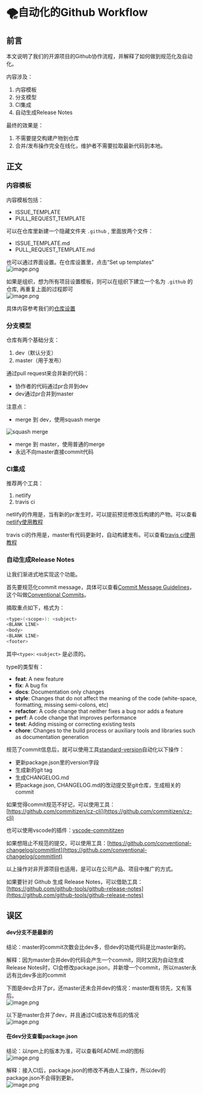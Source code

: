 # 🌪自动化的Github Workflow

## 前言
本文说明了我们的开源项目的Github协作流程，并解释了如何做到规范化及自动化。

内容涉及：

1. 内容模板
1. 分支模型
1. CI集成
1. 自动生成Release Notes

最终的效果是：

1. 不需要提交构建产物到仓库
1. 合并/发布操作完全在线化，维护者不需要拉取最新代码到本地。

## 正文
### 内容模板
内容模板包括：

- ISSUE_TEMPLATE
- PULL_REQUEST_TEMPLATE

可以在仓库里新建一个隐藏文件夹 `.github` , 里面放两个文件：

- ISSUE_TEMPLATE.md
- PULL_REQUEST_TEMPLATE.md

也可以通过界面设置。在仓库设置里，点击“Set up templates”<br />
![image.png](https://tva1.sinaimg.cn/large/006y8mN6gy1g6m5ffbcrjj315g0qndkv.jpg)

如果是组织，想为所有项目设置模板，则可以在组织下建立一个名为 `.github` 的仓库, 再重复上面的过程即可<br />
![image.png](https://tva1.sinaimg.cn/large/006y8mN6gy1g6m5fp1qonj310e0ngq6b.jpg)

具体内容参考我们的[仓库设置](https://github.com/FEMessage/.github)

### 分支模型
仓库有两个基础分支：

1. dev（默认分支）
1. master（用于发布）

通过pull request来合并新的代码：

- 协作者的代码通过pr合并到dev
- dev通过pr合并到master

注意点：

- merge 到 dev，使用squash merge

![squash merge](https://tva1.sinaimg.cn/large/006y8mN6gy1g6m6nqhakxj313g0cu76c.jpg)

- merge 到 master，使用普通的merge
- 永远不向master直接commit代码



### CI集成
推荐两个工具：

1. netlify
1. travis ci

netlify的作用是，当有新的pr发生时，可以提前预览修改后构建的产物。可以查看[netlify使用教程](https://github.com/levy9527/blog/issues/4)

travis ci的作用是，master有代码更新时，自动构建发布。可以查看[travis ci使用教程](https://github.com/levy9527/blog/issues/1)

### 自动生成Release Notes
让我们渐进式地实现这个功能。

首先要规范化commit message，具体可以查看[Commit Message Guidelines](https://github.com/angular/angular.js/blob/master/DEVELOPERS.md#commits)，这个叫做[Conventional Commits](https://www.conventionalcommits.org/en/v1.0.0-beta.4/)。

摘取重点如下，格式为：

```sh
<type>(<scope>): <subject>
<BLANK LINE>
<body>
<BLANK LINE>
<footer>
```

其中`<type>`: `<subject>` 是必须的。

type的类型有：

- **feat**: A new feature
- **fix**: A bug fix
- **docs**: Documentation only changes
- **style**: Changes that do not affect the meaning of the code (white-space, formatting, missing semi-colons, etc)
- **refactor**: A code change that neither fixes a bug nor adds a feature
- **perf**: A code change that improves performance
- **test**: Adding missing or correcting existing tests
- **chore**: Changes to the build process or auxiliary tools and libraries such as documentation generation

规范了commit信息后，就可以使用工具[standard-version](https://github.com/conventional-changelog/standard-version)自动化以下操作：

- 更新package.json里的version字段
- 生成新的git tag
- 生成CHANGELOG.md
- 把package.json, CHANGELOG.md的改动提交至git仓库，生成相关的commit

如果觉得commit规范不好记，可以使用工具：[https://github.com/commitizen/cz-cli](https://github.com/commitizen/cz-cli)

也可以使用vscode的插件：[vscode-commititzen](https://marketplace.visualstudio.com/itemdetails?itemName=KnisterPeter.vscode-commitizen)

如果想阻止不规范的提交，可以使用工具：[https://github.com/conventional-changelog/commitlint](https://github.com/conventional-changelog/commitlint)

以上操作对非开源项目也适用，是可以在公司产品、项目中推广的方式。

如果要针对 Github 生成 Release Notes，可以借助工具：[https://github.com/github-tools/github-release-notes](https://github.com/github-tools/github-release-notes)

## 误区
#### dev分支不是最新的
结论：master的commit次数会比dev多，但dev的功能代码是比master新的。

解释：因为master合并dev的代码会产生一个commit，同时又因为自动生成Release Notes时，CI会修改package.json，并新增一个commit，所以master永远有比dev多出的commit

下图是dev合并了pr，还master还未合并dev的情况：master既有领先，又有落后。<br />![image.png](https://tva1.sinaimg.cn/large/006y8mN6gy1g6m5gyru0uj315g05jabe.jpg)

以下是master合并了dev，并且通过CI成功发布后的情况<br />![image.png](https://tva1.sinaimg.cn/large/006y8mN6gy1g6m5h8bb75j315g054aba.jpg)
#### 在dev分支查看package.json
结论：以npm上的版本为准，可以查看README.md的图标<br />![image.png](https://tva1.sinaimg.cn/large/006y8mN6gy1g6m5hft89hj315g07j0tm.jpg)

解释：接入CI后，package.json的修改不再由人工操作，所以dev的package.json不会得到更新。<br />![image.png](https://tva1.sinaimg.cn/large/006y8mN6gy1g6m5hjt1pqj315g0ietc9.jpg)

